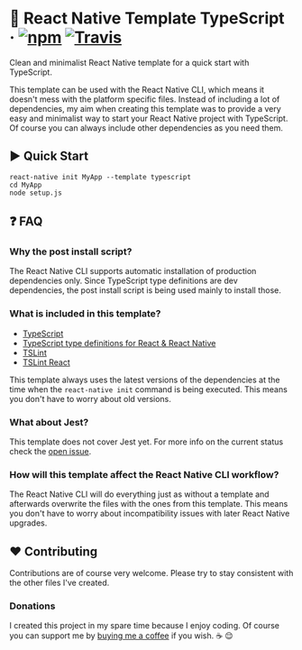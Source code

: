 # :space_invader: React Native Template TypeScript · [![npm](https://img.shields.io/npm/v/react-native-template-typescript.svg)](https://www.npmjs.com/package/react-native-template-typescript) [![Travis](https://img.shields.io/travis/emin93/react-native-template-typescript.svg)](https://travis-ci.org/emin93/react-native-template-typescript)

Clean and minimalist React Native template for a quick start with TypeScript.

This template can be used with the React Native CLI, which means it doesn't mess with the platform specific files.
Instead of including a lot of dependencies, my aim when creating this template was to provide a very easy and minimalist
way to start your React Native project with TypeScript. Of course you can always include other dependencies as you need them.

## :arrow_forward: Quick Start

```
react-native init MyApp --template typescript
cd MyApp
node setup.js
```

## :question: FAQ

### Why the post install script?

The React Native CLI supports automatic installation of production dependencies only. Since TypeScript type definitions are dev dependencies, the post install script is being used mainly to install those.

### What is included in this template?

- [TypeScript](https://github.com/Microsoft/TypeScript)
- [TypeScript type definitions for React & React Native](https://github.com/DefinitelyTyped/DefinitelyTyped)
- [TSLint](https://github.com/palantir/tslint)
- [TSLint React](https://github.com/palantir/tslint-react)

This template always uses the latest versions of the dependencies at the time when the `react-native init` command is being executed. This means you don't have to worry about old versions.

### What about Jest?

This template does not cover Jest yet. For more info on the current status check the [open issue](https://github.com/emin93/react-native-template-typescript/issues/1).

### How will this template affect the React Native CLI workflow?

The React Native CLI will do everything just as without a template and afterwards overwrite the files with the ones from
this template. This means you don't have to worry about incompatibility issues with later React Native upgrades.

## :hearts: Contributing

Contributions are of course very welcome. Please try to stay consistent with the other files I've created.

### Donations

I created this project in my spare time because I enjoy coding. Of course you can support me by [buying me a coffee](https://www.paypal.me/emin93) if you wish. :coffee: :relieved:
